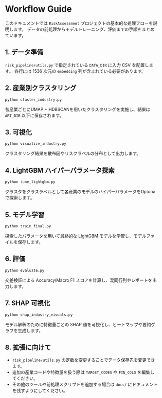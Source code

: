 # Workflow Guide

このドキュメントでは `RiskAssessment` プロジェクトの基本的な処理フローを説明します。
データの前処理からモデルトレーニング、評価までの手順をまとめています。

## 1. データ準備
`risk_pipeline/utils.py` で指定されている `DATA_DIR` に入力 CSV を配置します。
各行には 1536 次元の `embedding` 列が含まれている必要があります。

## 2. 産業別クラスタリング
```
python cluster_industry.py
```
各産業ごとにUMAP + HDBSCANを用いたクラスタリングを実施し、結果は `ART_DIR` 以下に保存されます。

## 3. 可視化
```
python visualize_industry.py
```
クラスタリング結果を散布図やリスクラベルの分布として出力します。

## 4. LightGBM ハイパーパラメータ探索
```
python tune_lightgbm.py
```
クラスタをクラスラベルとして各産業のモデルのハイパーパラメータをOptunaで探索します。

## 5. モデル学習
```
python train_final.py
```
探索したパラメータを用いて最終的な LightGBM モデルを学習し、モデルファイルを保存します。

## 6. 評価
```
python evaluate.py
```
交差検証による Accuracy/Macro F1 スコアを計算し、混同行列やレポートを出力します。

## 7. SHAP 可視化
```
python shap_industry_visuals.py
```
モデル解釈のために特徴量ごとの SHAP 値を可視化し、ヒートマップや要約グラフを生成します。

## 8. 拡張に向けて
- `risk_pipeline/utils.py` の定数を変更することでデータ保存先を変更できます。
- 追加の産業コードや特徴量を扱う際は `TARGET_CODES` や `FIN_COLS` を編集してください。
- その他のツールや前処理スクリプトを追加する場合は `docs/` にドキュメントを残すようにしてください。

